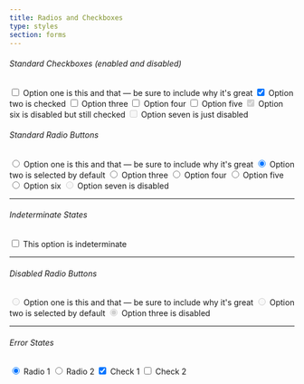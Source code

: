 ```yaml
---
title: Radios and Checkboxes
type: styles
section: forms
---
```


<h6>Standard Checkboxes (enabled and disabled)</h6>

<label class="option">
	<input type="checkbox" />
	<i class="option-icon"></i>
	Option one is this and that &mdash; be sure to include why it's great
</label>
<label class="option">
	<input type="checkbox" checked />
	<i class="option-icon"></i>
	Option two is checked
</label>
<label class="option">
	<input type="checkbox" />
	<i class="option-icon"></i>
	Option three
</label>
<label class="option">
	<input type="checkbox" />
	<i class="option-icon"></i>
	Option four
</label>
<label class="option">
	<input type="checkbox" />
	<i class="option-icon"></i>
	Option five
</label>
<label class="option">
	<input type="checkbox" disabled checked />
	<i class="option-icon"></i>
	Option six is disabled but still checked
</label>
<label class="option">
	<input type="checkbox" disabled />
	<i class="option-icon"></i>
	Option seven is just disabled
</label>

<h6>Standard Radio Buttons</h6>

<label class="option">
	<input type="radio" name="radio1" />
	<i class="option-icon"></i>
	Option one is this and that &mdash; be sure to include why it's great
</label>
<label class="option">
	<input type="radio" name="radio1" checked />
	<i class="option-icon"></i>
	Option two is selected by default
</label>
<label class="option">
	<input type="radio" name="radio1" />
	<i class="option-icon"></i>
	Option three
</label>
<label class="option">
	<input type="radio" name="radio1" />
	<i class="option-icon"></i>
	Option four
</label>
<label class="option">
	<input type="radio" name="radio1" />
	<i class="option-icon"></i>
	Option five
</label>
<label class="option">
	<input type="radio" name="radio1" />
	<i class="option-icon"></i>
	Option six
</label>
<label class="option">
	<input type="radio" name="radio1" disabled />
	<i class="option-icon"></i>
	Option seven is disabled
</label>
<br>

<hr>
<h6>Indeterminate States</h6>

<label class="option">
	<input type="checkbox" id="changeme"/>
	<i class="option-icon"></i>
	This option is indeterminate
</label>

<script>document.getElementById('changeme').indeterminate = true;</script>

<hr>
<h6>Disabled Radio Buttons</h6>

<label class="option">
	<input type="radio" name="radio2" disabled />
	<i class="option-icon"></i>
	Option one is this and that &mdash; be sure to include why it's great
</label>
<label class="option">
	<input type="radio" name="radio2" disabled />
	<i class="option-icon"></i>
	Option two is selected by default
</label>
<label class="option">
	<input type="radio" name="radio2" disabled checked />
	<i class="option-icon"></i>
	Option three is disabled
</label>

<hr>
<h6>Error States</h6>

<div class="has-error">
	<label class="option">
		<input type="radio" name="radio3" checked />
		<i class="option-icon"></i>
		Radio 1
	</label>
	<label class="option">
		<input type="radio" name="radio3" />
		<i class="option-icon"></i>
		Radio 2
	</label>
	<label class="option">
	<input type="checkbox" checked />
		<i class="option-icon"></i>
		Check 1
	</label>
	<label class="option">
		<input type="checkbox" />
		<i class="option-icon"></i>
		Check 2
	</label>
</div>